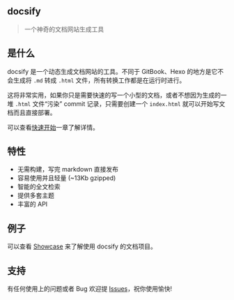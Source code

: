 ## docsify

> 一个神奇的文档网站生成工具

## 是什么

docsify 是一个动态生成文档网站的工具。不同于 GitBook、Hexo 的地方是它不会生成将 `.md` 转成 `.html` 文件，所有转换工作都是在运行时进行。

这将非常实用，如果你只是需要快速的写一个小型的文档，或者不想因为生成的一堆 `.html` 文件“污染” commit 记录，只需要创建一个 `index.html` 就可以开始写文档而且直接部署。

可以查看[快速开始](zh-cn/quickstart)一章了解详情。

## 特性
- 无需构建，写完 markdown 直接发布
- 容易使用并且轻量 (~13Kb gzipped)
- 智能的全文检索
- 提供多套主题
- 丰富的 API

## 例子

可以查看 [Showcase](https://github.com/QingWei-Li/docsify/#showcase) 来了解使用 docsify 的文档项目。

## 支持

有任何使用上的问题或者 Bug 欢迎提 [Issues](https://github.com/QingWei-Li/docsify/issues/)，祝你使用愉快!
